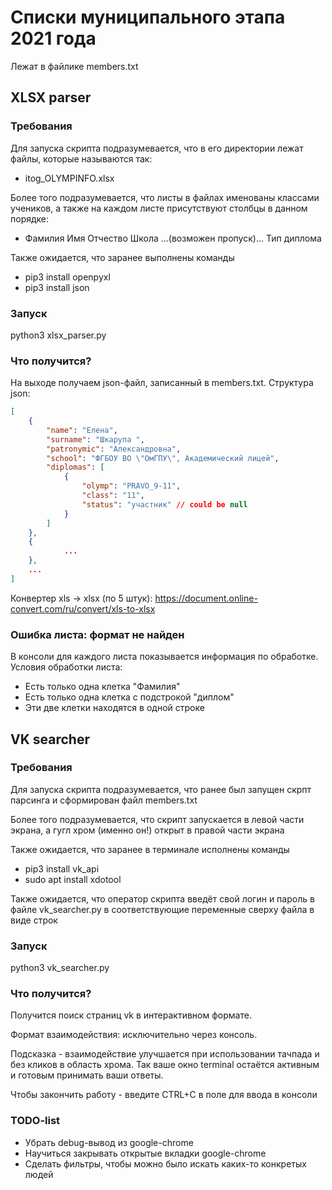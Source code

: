 # Списки муниципального этапа 2021 года

Лежат в файлике members.txt

## XLSX parser

### Требования
Для запуска скрипта подразумевается, что в его директории лежат файлы, которые называются так:
* itog_OLYMPINFO.xlsx

Более того подразумевается, что листы в файлах именованы классами учеников, а также на каждом листе присутствуют столбцы в данном порядке:
* Фамилия Имя Отчество Школа ...(возможен пропуск)... Тип диплома 

Также ожидается, что заранее выполнены команды
* pip3 install openpyxl
* pip3 install json

### Запуск

python3 xlsx_parser.py

### Что получится?
На выходе получаем json-файл, записанный в members.txt. Структура json:
```json
[
    {
        "name": "Елена",
        "surname": "Шкарупа ",
        "patronymic": "Александровна",
        "school": "ФГБОУ ВО \"ОмГПУ\", Академический лицей",
        "diplomas": [
            {
                "olymp": "PRAVO_9-11",
                "class": "11",
                "status": "участник" // could be null
            }
        ]
    },
    {
            ...
    },
    ... 
]
``` 

Конвертер xls -> xlsx (по 5 штук):
https://document.online-convert.com/ru/convert/xls-to-xlsx

### Ошибка листа: формат не найден
В консоли для каждого листа показывается информация по обработке.
Условия обработки листа: 
* Есть только одна клетка "Фамилия"
* Есть только одна клетка с подстрокой "диплом"
* Эти две клетки находятся в одной строке

## VK searcher

### Требования
Для запуска скрипта подразумевается, что ранее был запущен скрпт парсинга и сформирован файл members.txt

Более того подразумевается, что скрипт запускается в левой части экрана, а гугл хром (именно он!) открыт в правой части экрана

Также ожидается, что заранее в терминале исполнены команды
* pip3 install vk_api
* sudo apt install xdotool

Также ожидается, что оператор скрипта введёт свой логин и пароль в файле vk_searcher.py в соответствующие переменные сверху файла в виде строк 

### Запуск

python3 vk_searcher.py

### Что получится?

Получится поиск страниц vk в интерактивном формате.

Формат взаимодействия: исключительно через консоль.

Подсказка - взаимодействие улучшается при использовании тачпада и без кликов в область хрома. Так ваше окно terminal остаётся активным и готовым принимать ваши ответы.

Чтобы закончить работу - введите CTRL+C в поле для ввода в консоли

### TODO-list
* Убрать debug-вывод из google-chrome 
* Научиться закрывать открытые вкладки google-chrome
* Сделать фильтры, чтобы можно было искать каких-то конкретых людей
